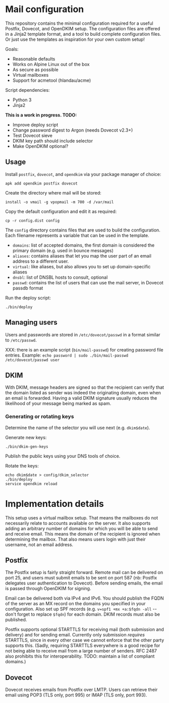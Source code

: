 # Mail configuration

This repository contains the minimal configuration required for a useful
Postfix, Dovecot, and OpenDKIM setup.  The configuration files are offered in
a Jinja2 template format, and a tool to build complete configuration files.
Or just use the templates as inspiration for your own custom setup!

Goals:
- Reasonable defaults
- Works on Alpine Linux out of the box
- As secure as possible
- Virtual mailboxes
- Support for acmetool (hlandau/acme)

Script dependencies:
- Python 3
- Jinja2

**This is a work in progress. TODO:**

- Improve deploy script
- Change password digest to Argon (needs Dovecot v2.3+)
- Test Dovecot sieve
- DKIM key path should include selector
- Make OpenDKIM optional?


## Usage

Install `postfix`, `dovecot`, and `opendkim` via your package manager of choice:

    apk add opendkim postfix dovecot

Create the directory where mail will be stored:

    install -o vmail -g vpopmail -m 700 -d /var/mail

Copy the default configuration and edit it as required:

    cp -r config.dist config

The `config` directory contains files that are used to build the configuration.
Each filename represents a variable that can be used in the template.

* `domains`: list of accepted domains, the first domain is considered the
  primary domain (e.g. used in bounce messages)
* `aliases`: contains aliases that let you map the user part of an email address
  to a different user.
* `virtual`: like aliases, but also allows you to set up domain-specific
  aliases
* `dnsbl`: list of DNSBL hosts to consult, optional
* `passwd`: contains the list of users that can use the mail server, in Dovecot
  passdb format

Run the deploy script:

    ./bin/deploy


## Managing users

Users and passwords are stored in `/etc/dovecot/passwd` in a format similar to
`/etc/passwd`.

XXX: there is an example script (`bin/mail-passwd`) for creating password file
entries.
Example: `echo password | sudo ./bin/mail-passwd /etc/dovecot/passwd user`


## DKIM

With DKIM, message headers are signed so that the recipient can verify that
the domain listed as sender was indeed the originating domain,
even when an email is forwarded.
Having a valid DKIM signature usually reduces the likelihood of your message
being marked as spam.


### Generating or rotating keys

Determine the name of the selector you will use next (e.g. `dkim$date`).

Generate new keys:

    ./bin/dkim-gen-keys


Publish the public keys using your DNS tools of choice.

Rotate the keys:

    echo dkim$date > config/dkim_selector
    ./bin/deploy
    service opendkim reload


# Implementation details

This setup uses a virtual mailbox setup. That means the mailboxes do not
necessarily relate to accounts available on the server. It also supports adding
an arbitrary number of domains for which you will be able to send and receive
email.
This means the domain of the recipient is ignored when determining the
mailbox.  That also means users login with just their username, not an email
address.


## Postfix

The Postfix setup is fairly straight forward. Remote mail can be delivered on
port 25, and users must submit emails to be sent on port 587 (nb: Postfix
delegates user authentication to Dovecot).
Before sending emails, the email is passed through OpenDKIM for signing.

Email can be delivered both via IPv4 and IPv6.
You should publish the FQDN of the server as an MX record on the domains you
specified in your configuration.
Also set up SPF records (e.g. `v=spf1 +mx +a:$fqdn -all` -- don't forget to
replace `$fqdn`) for each domain.
DKIM records must also be published.

Postfix supports optional STARTTLS for receiving mail (both submission and
delivery) and for sending email. Currently only submission *requires* STARTTLS,
since in every other case we cannot enforce that the other party supports this.
(Sadly, requiring STARTTLS everywhere is a good recipe for not being able to
receive mail from a large number of senders. RFC 2487 also prohibits this for
interoperability.  TODO: maintain a list of compliant domains.)


## Dovecot

Dovecot receives emails from Postfix over LMTP.
Users can retrieve their email using POP3 (TLS only, port 995) or IMAP (TLS
only, port 993).
